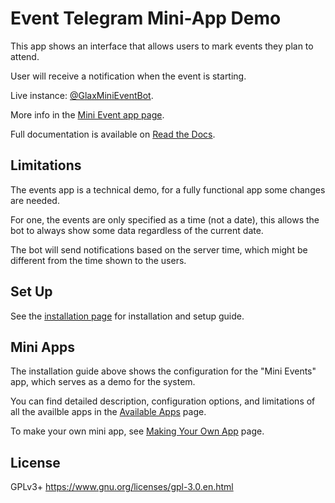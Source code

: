 Event Telegram Mini-App Demo
============================

This app shows an interface that allows users to mark events they plan to attend.

User will receive a notification when the event is starting.

Live instance: [@GlaxMiniEventBot](https://t.me/GlaxMiniEventBot).

More info in the [Mini Event app page](./docs/apps/mini_event.md).

Full documentation is available on [Read the Docs](https://mini-apps.readthedocs.io/en/latest/).

## Limitations

The events app is a technical demo, for a fully functional app some changes are needed.

For one, the events are only specified as a time (not a date), this allows the bot
to always show some data regardless of the current date.

The bot will send notifications based on the server time, which might be different from the time shown to the users.


Set Up
------

See the [installation page](./docs/installation/basic.md) for installation and setup guide.


Mini Apps
---------

The installation guide above shows the configuration for the "Mini Events" app, which serves as a demo for the system.

You can find detailed description, configuration options, and limitations of all the availble apps in the
[Available Apps](./docs/apps/index.md) page.

To make your own mini app, see [Making Your Own App](./docs/apps/custom.md) page.


License
-------

GPLv3+ https://www.gnu.org/licenses/gpl-3.0.en.html
